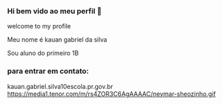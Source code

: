 ### Hi bem vido ao meu perfil 👋


welcome to my profile

Meu nome é kauan gabriel da silva

Sou aluno do primeiro 1B 

### para entrar em contato:
kauan.gabriel.silva10escola.pr.gov.br
 https://media1.tenor.com/m/rs4ZOR3C6AgAAAAC/neymar-sheozinho.gif
